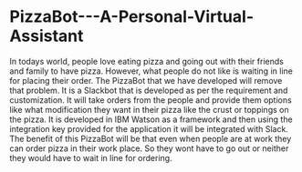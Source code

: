 # PizzaBot---A-Personal-Virtual-Assistant

In todays world, people love eating pizza and going out with their friends and family to have pizza. However, what people do not like is waiting in line for placing their order. The PizzaBot that we have developed will remove that problem. It is a Slackbot that is developed as per the requirement and customization. It will take orders from the people and provide them options like what modification they want in their pizza like the crust or toppings on the pizza. It is developed in IBM Watson as a framework and then using the integration key provided for the application it will be integrated with Slack. The benefit of this PizzaBot will be that even when people are at work they can order pizza in their work place. So they wont have to go out or neither they would have to wait in line for ordering.
